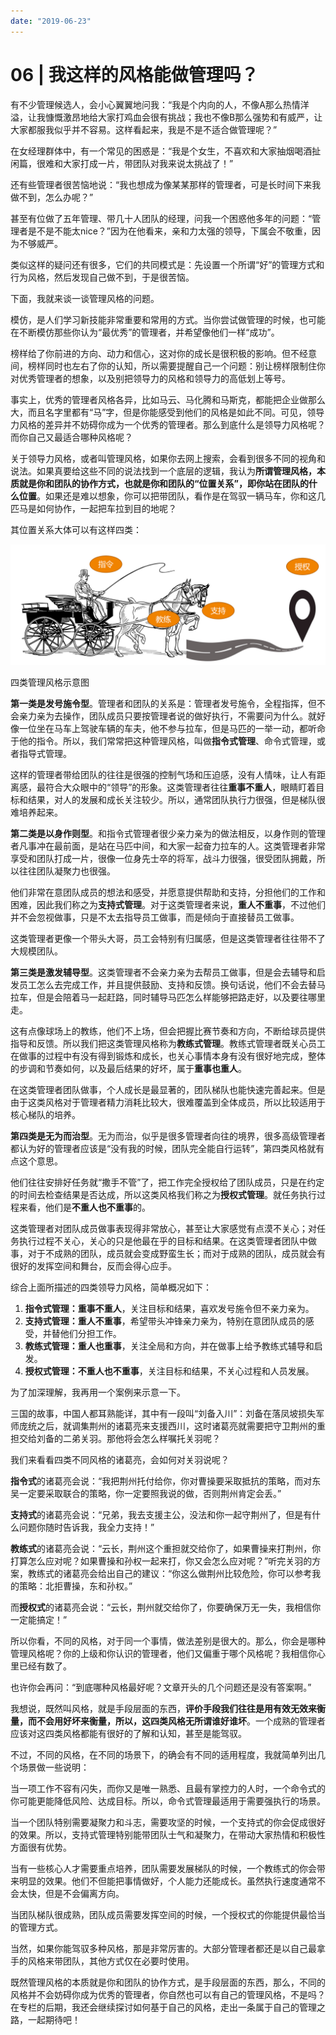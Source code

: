 ```yaml
---
date: "2019-06-23"
---  
```

      
# 06 | 我这样的风格能做管理吗？
有不少管理候选人，会小心翼翼地问我：“我是个内向的人，不像A那么热情洋溢，让我慷慨激昂地给大家打鸡血会很有挑战；我也不像B那么强势和有威严，让大家都服我似乎并不容易。这样看起来，我是不是不适合做管理呢？”

在女经理群体中，有一个常见的困惑是：“我是个女生，不喜欢和大家抽烟喝酒扯闲篇，很难和大家打成一片，带团队对我来说太挑战了！”

还有些管理者很苦恼地说：“我也想成为像某某那样的管理者，可是长时间下来我做不到，怎么办呢？”

甚至有位做了五年管理、带几十人团队的经理，问我一个困惑他多年的问题：“管理者是不是不能太nice？”因为在他看来，亲和力太强的领导，下属会不敬重，因为不够威严。

类似这样的疑问还有很多，它们的共同模式是：先设置一个所谓“好”的管理方式和行为风格，然后发现自己做不到，于是很苦恼。

下面，我就来谈一谈管理风格的问题。

模仿，是人们学习新技能非常重要和常用的方式。当你尝试做管理的时候，也可能在不断模仿那些你认为“最优秀”的管理者，并希望像他们一样“成功”。

榜样给了你前进的方向、动力和信心，这对你的成长是很积极的影响。但不经意间，榜样同时也左右了你的认知，所以需要提醒自己一个问题：别让榜样限制住你对优秀管理者的想象，以及别把领导力的风格和领导力的高低划上等号。

<!-- [[[read_end]]] -->

事实上，优秀的管理者风格各异，比如马云、马化腾和马斯克，都能把企业做那么大，而且名字里都有“马”字，但是你能感受到他们的风格是如此不同。可见，领导力风格的差异并不妨碍你成为一个优秀的管理者。那么到底什么是领导力风格呢？而你自己又最适合哪种风格呢？

关于领导力风格，或者叫管理风格，如果你去网上搜索，会看到很多不同的视角和说法。如果真要给这些不同的说法找到一个底层的逻辑，我认为**所谓管理风格，本质就是你和团队的协作方式，也就是你和团队的“位置关系”，即你站在团队的什么位置**。如果还是难以想象，你可以把带团队，看作是在驾驭一辆马车，你和这几匹马是如何协作，一起把车拉到目的地呢？

其位置关系大体可以有这样四类：

![](./httpsstatic001geekbangorgresourceimage877d876175903f701be8335fa66f6659d47d.jpg)

四类管理风格示意图

**第一类是发号施令型**。管理者和团队的关系是：管理者发号施令，全程指挥，但不会亲力亲为去操作，团队成员只要按管理者说的做好执行，不需要问为什么。就好像一位坐在马车上驾驶车辆的车夫，他不参与拉车，但是马匹的一举一动，都听命于他的指令。所以，我们常常把这种管理风格，叫做**指令式管理**、命令式管理，或者指导式管理。

这样的管理者带给团队的往往是很强的控制气场和压迫感，没有人情味，让人有距离感，最符合大众眼中的“领导”的形象。这类管理者往往**重事不重人**，眼睛盯着目标和结果，对人的发展和成长关注较少。所以，通常团队执行力很强，但是梯队很难培养起来。

**第二类是以身作则型**。和指令式管理者很少亲力亲为的做法相反，以身作则的管理者凡事冲在最前面，是站在马匹中间，和大家一起奋力拉车的人。这类管理者非常享受和团队打成一片，很像一位身先士卒的将军，战斗力很强，很受团队拥戴，所以往往团队凝聚力也很强。

他们非常在意团队成员的想法和感受，并愿意提供帮助和支持，分担他们的工作和困难，因此我们称之为**支持式管理**。对于这类管理者来说，**重人不重事**，不过他们并不会忽视做事，只是不太去指导员工做事，而是倾向于直接替员工做事。

这类管理者更像一个带头大哥，员工会特别有归属感，但是这类管理者往往带不了大规模团队。

**第三类是激发辅导型**。这类管理者不会亲力亲为去帮员工做事，但是会去辅导和启发员工怎么去完成工作，并且提供鼓励、支持和反馈。换句话说，他们不会去替马拉车，但是会陪着马一起赶路，同时辅导马匹怎么样能够把路走好，以及要往哪里走。

这有点像球场上的教练，他们不上场，但会把握比赛节奏和方向，不断给球员提供指导和反馈。所以我们把这类管理风格称为**教练式管理**。教练式管理者既关心员工在做事的过程中有没有得到锻炼和成长，也关心事情本身有没有很好地完成，整体的步调和节奏如何，以及最后结果的好坏，属于**重事也重人**。

在这类管理者团队做事，个人成长是最显著的，团队梯队也能快速完善起来。但是由于这类风格对于管理者精力消耗比较大，很难覆盖到全体成员，所以比较适用于核心梯队的培养。

**第四类是无为而治型**。无为而治，似乎是很多管理者向往的境界，很多高级管理者都认为好的管理者应该是“没有我的时候，团队完全能自行运转”，第四类风格就有点这个意思。

他们往往安排好任务就“撒手不管”了，把工作完全授权给了团队成员，只是在约定的时间去检查结果是否达成，所以这类风格我们称之为**授权式管理**。就任务执行过程来看，他们是**不重人也不重事**的。

这类管理者对团队成员做事表现得非常放心，甚至让大家感觉有点漠不关心；对任务执行过程不关心，关心的只是他最在乎的目标和结果。在这类管理者团队中做事，对于不成熟的团队，成员就会变成野蛮生长；而对于成熟的团队，成员就会有很好的发挥空间和舞台，反而会得心应手。

综合上面所描述的四类领导力风格，简单概况如下：

1.  **指令式管理：重事不重人**，关注目标和结果，喜欢发号施令但不亲力亲为。
2.  **支持式管理：重人不重事**，希望带头冲锋亲力亲为，特别在意团队成员的感受，并替他们分担工作。
3.  **教练式管理：重人也重事**，关注全局和方向，并在做事上给予教练式辅导和启发。
4.  **授权式管理：不重人也不重事**，关注目标和结果，不关心过程和人员发展。

为了加深理解，我再用一个案例来示意一下。

三国的故事，中国人都耳熟能详，其中有一段叫“刘备入川”：刘备在落凤坡损失军师庞统之后，就调集荆州的诸葛亮来支援西川，这时诸葛亮就需要把守卫荆州的重担交给刘备的二弟关羽。那他将会怎么样嘱托关羽呢？

我们来看看四类不同风格的诸葛亮，会如何对关羽说呢？

**指令式**的诸葛亮会说：“我把荆州托付给你，你对曹操要采取抵抗的策略，而对东吴一定要采取联合的策略，你一定要照我说的做，否则荆州肯定会丢。”

**支持式**的诸葛亮会说：“兄弟，我去支援主公，没法和你一起守荆州了，但是有什么问题你随时告诉我，我全力支持！”

**教练式**的诸葛亮会说：“云长，荆州这个重担就交给你了，如果曹操来打荆州，你打算怎么应对呢？如果曹操和孙权一起来打，你又会怎么应对呢？”听完关羽的方案，教练式的诸葛亮会给出自己的建议：“你这么做荆州比较危险，你可以参考我的策略：北拒曹操，东和孙权。”

而**授权式**的诸葛亮会说：“云长，荆州就交给你了，你要确保万无一失，我相信你一定能搞定！”

所以你看，不同的风格，对于同一个事情，做法差别是很大的。那么，你会是哪种管理风格呢？你的上级和你认识的管理者，他们又偏重于哪个风格呢？我相信你心里已经有数了。

也许你会再问：“到底哪种风格最好呢？文章开头的几个问题还是没有答案啊。”

我想说，既然叫风格，就是手段层面的东西，**评价手段我们往往是用有效无效来衡量，而不会用好坏来衡量，所以，这四类风格无所谓谁好谁坏**。一个成熟的管理者应该对这四类风格都能有很好的了解和认知，甚至是能驾驭。

不过，不同的风格，在不同的场景下，的确会有不同的适用程度，我就简单列出几个场景做一些说明：

当一项工作不容有闪失，而你又是唯一熟悉、且最有掌控力的人时，一个命令式的你可能更能降低风险、达成目标。所以，命令式管理最适用于需要强执行的场景。

当一个团队特别需要凝聚力和斗志，需要攻坚的时候，一个支持式的你会促成很好的效果。所以，支持式管理特别能带团队士气和凝聚力，在带动大家热情和积极性方面很有优势。

当有一些核心人才需要重点培养，团队需要发展梯队的时候，一个教练式的你会带来明显的效果。他们不但能把事情做好，个人能力还能成长。虽然执行速度通常不会太快，但是不会偏离方向。

当团队梯队很成熟，团队成员需要发挥空间的时候，一个授权式的你能提供最恰当的管理方式。

当然，如果你能驾驭多种风格，那是非常厉害的。大部分管理者都还是以自己最拿手的风格来带团队，其他方式仅在必要时使用。

既然管理风格的本质就是你和团队的协作方式，是手段层面的东西，那么，不同的风格并不会妨碍你成为优秀的管理者，你自然也可以有自己的管理风格，不是吗？在专栏的后期，我还会继续探讨如何基于自己的风格，走出一条属于自己的管理之路，一起期待吧！